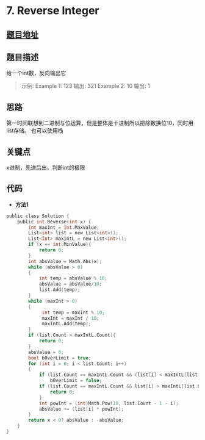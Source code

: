 #   7. Reverse Integer

  
  
  
##  [题目地址](https://leetcode.com/problems/reverse-integer/ )
  
  
  
##  题目描述
给一个int数，反向输出它
  
  
>
>示例:
>Example 1:
>123
>输出: 321
>Example 2:
>10
>输出: 1
  
  
##  思路
第一时间联想到二进制与位运算，但是整体是十进制所以把除数换位10，同时用list存储。
也可以使用栈
  
  
  
##  关键点
x进制，先进后出，判断int的极限
  
  
##  代码
  
  
* **方法1**
```c
public class Solution {
    public int Reverse(int x) {
        int maxInt = int.MaxValue;
        List<int> list = new List<int>();
        List<int> maxIntL = new List<int>();
        if (x == int.MinValue){
            return 0;
        }
        int absValue = Math.Abs(x);
        while (absValue > 0)
        {
            int temp = absValue % 10;
            absValue = absValue/10;
            list.Add(temp);
        }
        while (maxInt > 0)
        {
             int temp = maxInt % 10;
             maxInt = maxInt / 10;
             maxIntL.Add(temp);
        }
        if (list.Count > maxIntL.Count){
            return 0;
        }
        absValue = 0;
        bool bOverLimit = true;
        for (int i = 0; i < list.Count; i++)
        {
            if (list.Count == maxIntL.Count && (list[i] < maxIntL[list.Count - 1 - i]))
                bOverLimit = false;
            if (list.Count == maxIntL.Count && list[i] > maxIntL[list.Count - i - 1] && bOverLimit){
                return 0;
            }
            int powInt = (int)Math.Pow(10, list.Count - 1 - i);
            absValue += (list[i] * powInt);
        }
        return x < 0? absValue : -absValue;
    }
}
```
  
  